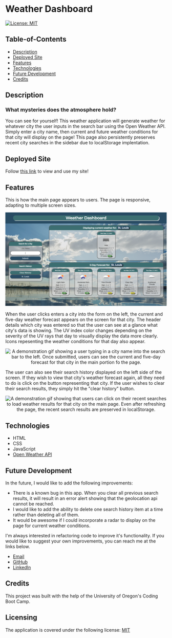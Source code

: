 # Weather Dashboard

[![License: MIT](https://img.shields.io/badge/License-MIT-yellow.svg)](https://opensource.org/licenses/MIT)

## Table-of-Contents

- [Description](#description)
- [Deployed Site](#deployed-site)
- [Features](#features)
- [Technologies](#technologies)
- [Future Development](#future-development)
- [Credits](#credits)

## Description

### What mysteries does the atmosphere hold?

You can see for yourself! This weather application will generate weather for whatever city the user inputs in the search bar using the Open Weather API. Simply enter a city name, then current and future weather conditions for that city will display on the page! This page also persistently preserves recent city searches in the sidebar due to localStorage implentation.

## Deployed Site

Follow [this link](https://ashlynn4567.github.io/Weather-Dashboard/) to view and use my site!

## Features

This is how the main page appears to users. The page is responsive, adapting to multiple screen sizes.

<p align="center">
<img alt="A screenshot of the main page of Weather Dashboard. It pictures a search bar on the side, where users can enter a city name to search for a weather forecast for that city. In the main portion of the page, there are 2 sections. On the top, there is a current weather forecast card. Below that, there is a five day forecast listed." src="./assets/images/weather-dashboard-screenshot.jpg"/>
</p>

When the user clicks enters a city into the form on the left, the current and five-day weather forecast appears on the screen for that city. The header details which city was entered so that the user can see at a glance what city's data is showing. The UV index color changes depending on the severity of the UV rays that day to visually display the data more clearly. Icons repesenting the weather conditions for that day also appear.

<p align="center">
<img alt="A demonstration gif showing a user typing in a city name into the search bar to the left. Once submitted, users can see the current and five-day forecast for that city in the main portion fo the page." src="./assets/images/weather-dashboard-demo.gif"/>
</p>

The user can also see their search history displayed on the left side of the screen. If they wish to view that city's weather forecast again, all they need to do is click on the button representing that city. If the user wishes to clear their search results, they simply hit the "clear history" button.

<p align="center">
<img alt="A demonstration gif showing that users can click on their recent searches to load weather results for that city on the main page. Even after refreshing the page, the recent search results are preserved in localStorage." src="./assets/images/weather-dashboard-demo-2.gif"/>
</p>

## Technologies

- HTML
- CSS
- JavaScript
- [Open Weather API](https://openweathermap.org/api)

## Future Development

In the future, I would like to add the following improvements:

- There is a known bug in this app. When you clear all previous search results, it will result in an error alert showing that the geolocation api cannot be reached.
- I would like to add the ability to delete one search history item at a time rather than deleting all of them.
- It would be awesome if I could incorporate a radar to display on the page for current weather conditions.

I'm always interested in refactoring code to improve it's functionality. If you would like to suggest your own improvements, you can reach me at the links below.

- <a href="mailto:ashlynn4567@gmail.com">Email</a>
- <a href="https://github.com/ashlynn4567">GitHub</a>
- <a href="https://www.linkedin.com/in/ashley-lynn-smith/">LinkedIn</a>

## Credits

This project was built with the help of the University of Oregon's Coding Boot Camp.

## Licensing

The application is covered under the following license: [MIT](https://opensource.org/licenses/MIT)
